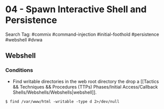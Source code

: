 # 04 - Spawn Interactive Shell and Persistence

Search Tag: #commix #command-injection #initial-foothold #persistence #webshell #dvwa

## Webshell

### Conditions

- Find writable directories in the web root directory the drop a [[Tactics && Techniques && Procedures (TTPs) Phases/Initial Access/Callback Shells/Webshells/Webshells|webshell]].

`$ find /var/www/html -writable -type d 2>/dev/null`